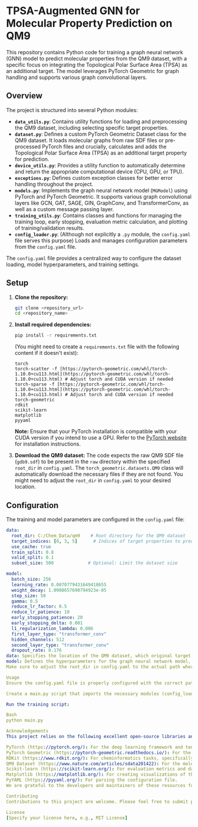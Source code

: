 # TPSA-Augmented GNN for Molecular Property Prediction on QM9

This repository contains Python code for training a graph neural network (GNN) model to predict molecular properties from the QM9 dataset, with a specific focus on integrating the Topological Polar Surface Area (TPSA) as an additional target. The model leverages PyTorch Geometric for graph handling and supports various graph convolutional layers.

## Overview

The project is structured into several Python modules:

- **`data_utils.py`**: Contains utility functions for loading and preprocessing the QM9 dataset, including selecting specific target properties.
- **`dataset.py`**: Defines a custom PyTorch Geometric Dataset class for the QM9 dataset. It loads molecular graphs from raw SDF files or pre-processed PyTorch files and crucially, calculates and adds the Topological Polar Surface Area (TPSA) as an additional target property for prediction.
- **`device_utils.py`**: Provides a utility function to automatically determine and return the appropriate computational device (CPU, GPU, or TPU).
- **`exceptions.py`**: Defines custom exception classes for better error handling throughout the project.
- **`models.py`**: Implements the graph neural network model (`MGModel`) using PyTorch and PyTorch Geometric. It supports various graph convolutional layers like GCN, GAT, SAGE, GIN, GraphConv, and TransformerConv, as well as a custom message passing layer.
- **`training_utils.py`**: Contains classes and functions for managing the training loop, early stopping, evaluation metric calculation, and plotting of training/validation results.
- **`config_loader.py`**: (Although not explicitly a `.py` module, the `config.yaml` file serves this purpose) Loads and manages configuration parameters from the `config.yaml` file.

The `config.yaml` file provides a centralized way to configure the dataset loading, model hyperparameters, and training settings.

## Setup

1.  **Clone the repository:**
    ```bash
    git clone <repository_url>
    cd <repository_name>
    ```

2.  **Install required dependencies:**
    ```bash
    pip install -r requirements.txt
    ```
    (You might need to create a `requirements.txt` file with the following content if it doesn't exist):
    ```
    torch
    torch-scatter -f [https://pytorch-geometric.com/whl/torch-1.10.0+cu113.html](https://pytorch-geometric.com/whl/torch-1.10.0+cu113.html) # Adjust torch and CUDA version if needed
    torch-sparse -f [https://pytorch-geometric.com/whl/torch-1.10.0+cu113.html](https://pytorch-geometric.com/whl/torch-1.10.0+cu113.html) # Adjust torch and CUDA version if needed
    torch-geometric
    rdkit
    scikit-learn
    matplotlib
    pyyaml
    ```
    **Note:** Ensure that your PyTorch installation is compatible with your CUDA version if you intend to use a GPU. Refer to the [PyTorch website](https://pytorch.org/) for installation instructions.

3.  **Download the QM9 dataset:**
    The code expects the raw QM9 SDF file (`gdb9.sdf`) to be present in the `raw` directory within the specified `root_dir` in `config.yaml`. The `torch_geometric.datasets.QM9` class will automatically download the necessary files if they are not found. You might need to adjust the `root_dir` in `config.yaml` to your desired location.

## Configuration

The training and model parameters are configured in the `config.yaml` file:

```yaml
data:
  root_dir: C:/Chem_Data/qm9    # Root directory for the QM9 dataset
  target_indices: [0, 3, 5]      # Indices of target properties to predict
  use_cache: true
  train_split: 0.8
  valid_split: 0.1
  subset_size: 500             # Optional: Limit the dataset size

model:
  batch_size: 256
  learning_rate: 0.0070779431649418655
  weight_decay: 1.0908657690794923e-05
  step_size: 50
  gamma: 0.5
  reduce_lr_factor: 0.5
  reduce_lr_patience: 10
  early_stopping_patience: 20
  early_stopping_delta: 0.001
  l1_regularization_lambda: 0.006
  first_layer_type: "transformer_conv"
  hidden_channels: 512
  second_layer_type: "transformer_conv"
  dropout_rate: 0.176
data: Specifies the location of the QM9 dataset, which original target properties to use, data splitting ratios, and optional subsetting. Importantly, the dataset loading process in dataset.py automatically adds TPSA as an additional target.
model: Defines the hyperparameters for the graph neural network model, including batch size, learning rate, weight decay, learning rate scheduler parameters, early stopping criteria, regularization strength, GCN layer types, hidden channel dimensions, and dropout rate.
Make sure to adjust the root_dir in config.yaml to the actual path where you want to store the QM9 dataset.

Usage
Ensure the config.yaml file is properly configured with the correct paths and hyperparameters.

Create a main.py script that imports the necessary modules (config_loader, dataset, models, training_utils, etc.) and orchestrates the data loading, model initialization, training, and evaluation processes. Refer to the individual .py files for their functionalities.

Run the training script:

Bash
python main.py

Acknowledgements
This project relies on the following excellent open-source libraries and datasets:

PyTorch (https://pytorch.org/): For the deep learning framework and tensor computations.
PyTorch Geometric (https://pytorch-geometric.readthedocs.io/): For the graph neural network layers and graph data handling.
RDKit (https://www.rdkit.org/): For cheminformatics tasks, specifically for calculating the Topological Polar Surface Area (TPSA).
QM9 Dataset (https://www.nature.com/articles/sdata201422): For the molecular structures and property data used for training and evaluation.
Scikit-learn (https://scikit-learn.org/): For evaluation metrics and data splitting utilities.
Matplotlib (https://matplotlib.org/): For creating visualizations of the training and validation results.
PyYAML (https://pyyaml.org/): For parsing the configuration file.
We are grateful to the developers and maintainers of these resources for making their work publicly available.

Contributing
Contributions to this project are welcome. Please feel free to submit pull requests or open issues for any bugs or enhancements.

License
[Specify your license here, e.g., MIT License]

